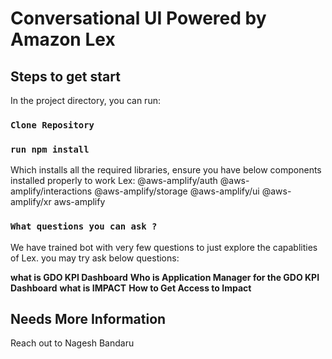 # Conversational UI Powered by Amazon Lex

## Steps to get start

In the project directory, you can run:

### `Clone Repository`


### `run npm install`
Which installs all the required libraries, ensure you have below components installed properly to work Lex:
@aws-amplify/auth
@aws-amplify/interactions
@aws-amplify/storage
@aws-amplify/ui
@aws-amplify/xr aws-amplify

### `What questions you can ask ?`

We have trained bot with very few questions to just explore the capablities of Lex. you may try ask below questions:

**what is GDO KPI Dashboard**
**Who is Application Manager for the GDO KPI Dashboard**
**what is IMPACT**
**How to Get Access to Impact**


## Needs More Information

Reach out to Nagesh Bandaru

